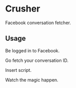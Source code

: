 # Crusher
Facebook conversation fetcher.

## Usage

Be logged in to Facebook.

Go fetch your conversation ID.

Insert script.

Watch the magic happen.
